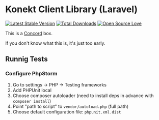 # Konekt Client Library (Laravel)

[![Latest Stable Version](https://poser.pugx.org/konekt/client/version.png)](https://packagist.org/packages/konekt/client)
[![Total Downloads](https://poser.pugx.org/konekt/client/downloads.png)](https://packagist.org/packages/konekt/client)
[![Open Source Love](https://badges.frapsoft.com/os/mit/mit.svg?v=102)](https://github.com/ellerbrock/open-source-badge/)

This is a [Concord](https://github.com/artkonekt/concord) box.

If you don't know what this is, it's just too early.

## Runnig Tests

### Configure PhpStorm

1. Go to settings -> PHP -> Testing frameworks
2. Add PHPUnit local
3. Choose composer autoloader (need to install deps in advance with `composer install`)
4. Point "path to script" to `vendor/autoload.php` (full path)
5. Choose default configuration file: `phpunit.xml.dist`
